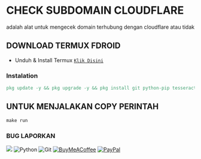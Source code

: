 # CHECK SUBDOMAIN CLOUDFLARE
adalah alat untuk mengecek domain terhubung dengan cloudflare atau tidak
## DOWNLOAD TERMUX FDROID
* Unduh & Install Termux [`Klik Disini`](https://f-droid.org/repo/com.termux_118.apk)
### Instalation 
```makefile
pkg update -y && pkg upgrade -y && pkg install git python-pip tesseract && git clone https://github.com/WilDev26/Check-domain-cloudflare.git && cd Check-domain-cloudflare && pip install -r requirements.txt && make install
```
## UNTUK MENJALAKAN COPY PERINTAH
```makefile
make run
```
### BUG LAPORKAN
<a href="https://t.me/Bagas_ocarius" target=”_blank”><img src="https://img.shields.io/static/v1?style=for-the-badge&logo=Telegram&label=Telegram&mssage=Click%20Here&color=blue"></a>
![Python](https://img.shields.io/badge/python-3670A0?style=for-the-badge&logo=python&logoColor=ffdd54)
![Git](https://img.shields.io/badge/GIT-E44C30?style=for-the-badge&logo=git&logoColor=white)
[![BuyMeACoffee](https://img.shields.io/badge/Buy%20Me%20a%20Coffee-ffdd00?style=for-the-badge&logo=buy-me-a-coffee&logoColor=black)](https://buymeacoffee.com/Wildev26) 
[![PayPal](https://img.shields.io/badge/PayPal-00457C?style=for-the-badge&logo=paypal&logoColor=white)](https://paypal.me/wildev26)
